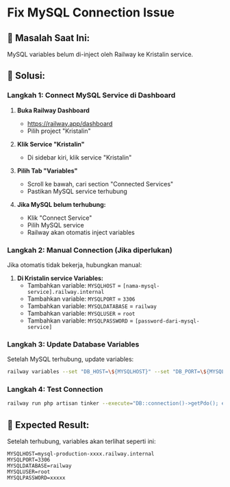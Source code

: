 # Fix MySQL Connection Issue

## 🔧 **Masalah Saat Ini:**
MySQL variables belum di-inject oleh Railway ke Kristalin service.

## 🎯 **Solusi:**

### **Langkah 1: Connect MySQL Service di Dashboard**

1. **Buka Railway Dashboard**
   - https://railway.app/dashboard
   - Pilih project "Kristalin"

2. **Klik Service "Kristalin"**
   - Di sidebar kiri, klik service "Kristalin"

3. **Pilih Tab "Variables"**
   - Scroll ke bawah, cari section "Connected Services"
   - Pastikan MySQL service terhubung

4. **Jika MySQL belum terhubung:**
   - Klik "Connect Service"
   - Pilih MySQL service
   - Railway akan otomatis inject variables

### **Langkah 2: Manual Connection (Jika diperlukan)**

Jika otomatis tidak bekerja, hubungkan manual:

1. **Di Kristalin service Variables:**
   - Tambahkan variable: `MYSQLHOST` = `[nama-mysql-service].railway.internal`
   - Tambahkan variable: `MYSQLPORT` = `3306`
   - Tambahkan variable: `MYSQLDATABASE` = `railway`
   - Tambahkan variable: `MYSQLUSER` = `root`
   - Tambahkan variable: `MYSQLPASSWORD` = `[password-dari-mysql-service]`

### **Langkah 3: Update Database Variables**

Setelah MySQL terhubung, update variables:

```bash
railway variables --set "DB_HOST=\${MYSQLHOST}" --set "DB_PORT=\${MYSQLPORT}" --set "DB_DATABASE=\${MYSQLDATABASE}" --set "DB_USERNAME=\${MYSQLUSER}" --set "DB_PASSWORD=\${MYSQLPASSWORD}"
```

### **Langkah 4: Test Connection**

```bash
railway run php artisan tinker --execute="DB::connection()->getPdo(); echo 'Success!';"
```

## 🎯 **Expected Result:**

Setelah terhubung, variables akan terlihat seperti ini:
```
MYSQLHOST=mysql-production-xxxx.railway.internal
MYSQLPORT=3306
MYSQLDATABASE=railway
MYSQLUSER=root
MYSQLPASSWORD=xxxxx
``` 
